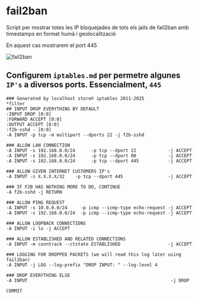 # fail2ban

Script per mostrar totes les IP bloquejades de tots els jails de fail2ban amb timestamps en format humà i geolocalització

En aquest cas mostrarem el port 445

![fail2ban](https://github.com/user-attachments/assets/c14c21fb-6906-4791-8078-968b5be27b05)

## Configurem `iptables.md` per permetre algunes `IP's` a diversos ports. Essencialment, `445`

```
### Generated by localhost store© iptables 2011-2025
*filter
## INPUT DROP EVERYTHING BY DEFAULT
:INPUT DROP [0:0]
:FORWARD ACCEPT [0:0]
:OUTPUT ACCEPT [0:0]
:f2b-sshd - [0:0]
-A INPUT -p tcp -m multiport --dports 22 -j f2b-sshd

### ALLOW LAN CONNECTION
-A INPUT -s 192.168.0.0/24      -p tcp --dport 22            -j ACCEPT
-A INPUT -s 192.168.0.0/24      -p tcp --dport 80            -j ACCEPT
-A INPUT -s 192.168.0.0/24      -p tcp --dport 445           -j ACCEPT

### ALLOW GIVEN INTERNET CUSTOMERS IP's
-A INPUT -s X.X.X.X/32    -p tcp --dport 445                 -j ACCEPT

### IF F2B HAS NOTHING MORE TO DO, CONTINUE
-A f2b-sshd -j RETURN

### ALLOW PING REQUEST
-A INPUT -s 10.0.0.0/24     -p icmp --icmp-type echo-request -j ACCEPT
-A INPUT -s 192.168.0.0/24  -p icmp --icmp-type echo-request -j ACCEPT

### ALLOW LOOPBACK CONNECTIONS
-A INPUT -i lo -j ACCEPT

### ALLOW ESTABLISHED AND RELATED CONNECTIONS
-A INPUT -m conntrack --ctstate ESTABLISHED                  -j ACCEPT

### LOGGING FOR DROPPED PACKETS (we will read this log later using fail2ban)
-A INPUT -j LOG --log-prefix "DROP INPUT: " --log-level 4

### DROP EVERYTHING ELSE
-A INPUT                                                      -j DROP

COMMIT

